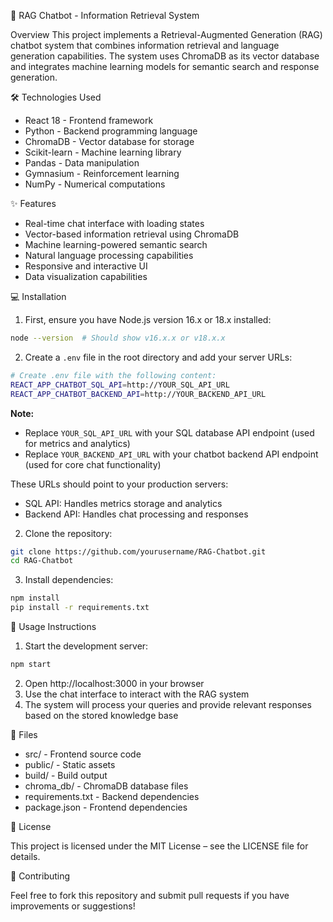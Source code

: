 🤖 RAG Chatbot - Information Retrieval System

Overview
This project implements a Retrieval-Augmented Generation (RAG) chatbot system that combines information retrieval and language generation capabilities. The system uses ChromaDB as its vector database and integrates machine learning models for semantic search and response generation.

🛠️ Technologies Used
- React 18 - Frontend framework
- Python - Backend programming language
- ChromaDB - Vector database for storage
- Scikit-learn - Machine learning library
- Pandas - Data manipulation
- Gymnasium - Reinforcement learning
- NumPy - Numerical computations

✨ Features
- Real-time chat interface with loading states
- Vector-based information retrieval using ChromaDB
- Machine learning-powered semantic search
- Natural language processing capabilities
- Responsive and interactive UI
- Data visualization capabilities

💻 Installation

1. First, ensure you have Node.js version 16.x or 18.x installed:
```bash
node --version  # Should show v16.x.x or v18.x.x
```

2. Create a `.env` file in the root directory and add your server URLs:
```bash
# Create .env file with the following content:
REACT_APP_CHATBOT_SQL_API=http://YOUR_SQL_API_URL
REACT_APP_CHATBOT_BACKEND_API=http://YOUR_BACKEND_API_URL
```

**Note:** 
- Replace `YOUR_SQL_API_URL` with your SQL database API endpoint (used for metrics and analytics)
- Replace `YOUR_BACKEND_API_URL` with your chatbot backend API endpoint (used for core chat functionality)

These URLs should point to your production servers:
- SQL API: Handles metrics storage and analytics
- Backend API: Handles chat processing and responses

2. Clone the repository:
```bash
git clone https://github.com/yourusername/RAG-Chatbot.git
cd RAG-Chatbot
```

3. Install dependencies:
```bash
npm install
pip install -r requirements.txt
```

📝 Usage Instructions

1. Start the development server:
```bash
npm start
```

2. Open http://localhost:3000 in your browser
3. Use the chat interface to interact with the RAG system
4. The system will process your queries and provide relevant responses based on the stored knowledge base

📂 Files
- src/ - Frontend source code
- public/ - Static assets
- build/ - Build output
- chroma_db/ - ChromaDB database files
- requirements.txt - Backend dependencies
- package.json - Frontend dependencies

📄 License

This project is licensed under the MIT License – see the LICENSE file for details.

🤝 Contributing

Feel free to fork this repository and submit pull requests if you have improvements or suggestions!
